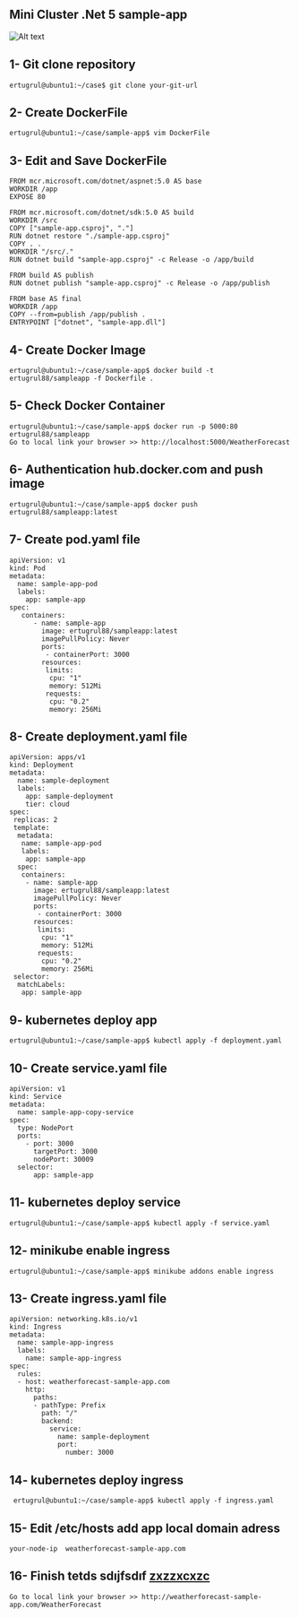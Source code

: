 ﻿## Mini Cluster .Net 5 sample-app 
![Alt text](https://github.com/ertugrul88/sample-app/raw/master/diagram.jpeg?raw=true "Mini Cluster")

## 1- Git clone repository
```
ertugrul@ubuntu1:~/case$ git clone your-git-url
```
## 2- Create DockerFile
```
ertugrul@ubuntu1:~/case/sample-app$ vim DockerFile
```
## 3- Edit and Save DockerFile
```
FROM mcr.microsoft.com/dotnet/aspnet:5.0 AS base
WORKDIR /app
EXPOSE 80

FROM mcr.microsoft.com/dotnet/sdk:5.0 AS build
WORKDIR /src
COPY ["sample-app.csproj", "."]
RUN dotnet restore "./sample-app.csproj"
COPY . .
WORKDIR "/src/."
RUN dotnet build "sample-app.csproj" -c Release -o /app/build

FROM build AS publish
RUN dotnet publish "sample-app.csproj" -c Release -o /app/publish

FROM base AS final
WORKDIR /app
COPY --from=publish /app/publish .
ENTRYPOINT ["dotnet", "sample-app.dll"]
```
## 4- Create Docker Image
```
ertugrul@ubuntu1:~/case/sample-app$ docker build -t ertugrul88/sampleapp -f Dockerfile .
```
## 5- Check Docker Container
```
ertugrul@ubuntu1:~/case/sample-app$ docker run -p 5000:80 ertugrul88/sampleapp 
Go to local link your browser >> http://localhost:5000/WeatherForecast
```
## 6- Authentication hub.docker.com and push image
```
ertugrul@ubuntu1:~/case/sample-app$ docker push ertugrul88/sampleapp:latest
```
## 7- Create pod.yaml file
```
apiVersion: v1
kind: Pod
metadata:
  name: sample-app-pod
  labels:
    app: sample-app
spec:
   containers:
      - name: sample-app
        image: ertugrul88/sampleapp:latest
        imagePullPolicy: Never
        ports:
         - containerPort: 3000
        resources:
         limits:
          cpu: "1"
          memory: 512Mi
         requests:
          cpu: "0.2"
          memory: 256Mi
 ```
## 8- Create deployment.yaml file
```
apiVersion: apps/v1
kind: Deployment
metadata:
  name: sample-deployment
  labels:
    app: sample-deployment
    tier: cloud
spec:
 replicas: 2
 template:
  metadata:
   name: sample-app-pod
   labels:
    app: sample-app
  spec:
   containers:
    - name: sample-app
      image: ertugrul88/sampleapp:latest
      imagePullPolicy: Never
      ports:
       - containerPort: 3000
      resources:
       limits:
        cpu: "1"
        memory: 512Mi
       requests:
        cpu: "0.2"
        memory: 256Mi
 selector:
  matchLabels:
   app: sample-app
```

## 9- kubernetes deploy app
```
ertugrul@ubuntu1:~/case/sample-app$ kubectl apply -f deployment.yaml
```
## 10- Create service.yaml file
```
apiVersion: v1
kind: Service
metadata:
  name: sample-app-copy-service
spec:
  type: NodePort
  ports:
    - port: 3000
      targetPort: 3000
      nodePort: 30009
  selector:
      app: sample-app
```

## 11- kubernetes deploy service
```
ertugrul@ubuntu1:~/case/sample-app$ kubectl apply -f service.yaml
```

## 12-  minikube enable ingress
```
ertugrul@ubuntu1:~/case/sample-app$ minikube addons enable ingress
```
## 13- Create ingress.yaml file
```
apiVersion: networking.k8s.io/v1
kind: Ingress
metadata:
  name: sample-app-ingress
  labels:
    name: sample-app-ingress
spec:
  rules:
  - host: weatherforecast-sample-app.com
    http:
      paths:
      - pathType: Prefix
        path: "/"
        backend:
          service:
            name: sample-deployment
            port:
              number: 3000
```

## 14- kubernetes deploy ingress
```
 ertugrul@ubuntu1:~/case/sample-app$ kubectl apply -f ingress.yaml
 ```
## 15- Edit /etc/hosts add app local domain adress
```
your-node-ip  weatherforecast-sample-app.com
```
## 16- Finish tetds sdıjfsdıf [zxzzxcxzc](https://git.jetbrains.space/deneme01/test-01/Mini-Cluster-.Net-5.git)
```
Go to local link your browser >> http://weatherforecast-sample-app.com/WeatherForecast
```
